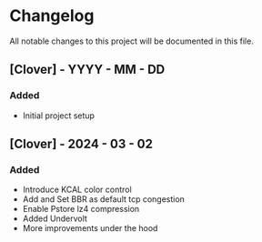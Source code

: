 # Changelog

All notable changes to this project will be documented in this file.

## [Clover] - YYYY - MM - DD

### Added
- Initial project setup

## [Clover] - 2024 - 03 - 02

### Added
- Introduce KCAL color control
- Add and Set BBR as default tcp congestion
- Enable Pstore lz4 compression
- Added Undervolt
- More improvements under the hood
